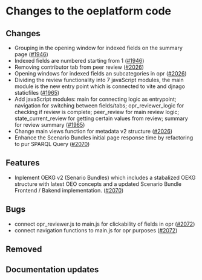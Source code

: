 <!--
SPDX-FileCopyrightText: 2025 Adel Memariani <https://github.com/adelmemariani> © Otto-von-Guericke-Universität Magdeburg
SPDX-FileCopyrightText: 2025 Adel Memariani <https://github.com/adelmemariani> © Otto-von-Guericke-Universität Magdeburg
SPDX-FileCopyrightText: 2025 Pierre Francois <https://github.com/Bachibouzouk> © Reiner Lemoine Institut
SPDX-FileCopyrightText: 2025 Pierre Francois <https://github.com/Bachibouzouk> © Reiner Lemoine Institut
SPDX-FileCopyrightText: 2025 Bryan Lancien <https://github.com/bmlancien> © Reiner Lemoine Institut
SPDX-FileCopyrightText: 2025 Bryan Lancien <https://github.com/bmlancien> © Reiner Lemoine Institut
SPDX-FileCopyrightText: 2025 Christian Winger <https://github.com/wingechr> © Öko-Institut e.V.
SPDX-FileCopyrightText: 2025 Eike Broda <https://github.com/ebroda>
SPDX-FileCopyrightText: 2025 Jonas H <https://github.com/jh-RLI> © Reiner Lemoine Institut
SPDX-FileCopyrightText: 2025 Jonas Huber <https://github.com/jh-RLI> © Reiner Lemoine Institut
SPDX-FileCopyrightText: 2025 Jonas Huber <https://github.com/jh-RLI> © Reiner Lemoine Institut
SPDX-FileCopyrightText: 2025 Kirann Bhavaraju <https://github.com/KirannBhavaraju> © Otto-von-Guericke-Universität Magdeburg
SPDX-FileCopyrightText: 2025 Ludwig Hülk <https://github.com/Ludee> © Reiner Lemoine Institut
SPDX-FileCopyrightText: 2025 Ludwig Hülk <https://github.com/Ludee> © Reiner Lemoine Institut
SPDX-FileCopyrightText: 2025 Martin Glauer <https://github.com/MGlauer> © Otto-von-Guericke-Universität Magdeburg
SPDX-FileCopyrightText: 2025 Martin Glauer <https://github.com/MGlauer> © Otto-von-Guericke-Universität Magdeburg
SPDX-FileCopyrightText: 2025 Martin Glauer <https://github.com/MGlauer> © Otto-von-Guericke-Universität Magdeburg
SPDX-FileCopyrightText: 2025 Pierre Francois <https://github.com/Bachibouzouk> © Reiner Lemoine Institut
SPDX-FileCopyrightText: 2025 Santosch Mutyala <https://github.com/smutyala1at>
SPDX-FileCopyrightText: 2025 Tu Phan Ngoc <RL-INSTITUT\tuphan.ngoc@rli-nb-65.rl-institut.local> © Reiner Lemoine Institut
SPDX-FileCopyrightText: 2025 Christian Winger <https://github.com/wingechr> © Öko-Institut e.V.
SPDX-FileCopyrightText: 2025 Christian Hofmann <https://github.com/christian-rli> © Reiner Lemoine Institut
SPDX-FileCopyrightText: 2025 Christian Hofmann <https://github.com/christian-rli> © Reiner Lemoine Institut
SPDX-FileCopyrightText: 2025 chrwm <https://github.com/chrwm> © Reiner Lemoine Institut
SPDX-FileCopyrightText: 2025 Jonas Huber <https://github.com/jh-RLI> © Reiner Lemoine Institut
SPDX-FileCopyrightText: 2025 Jonas Huber <https://github.com/jh-RLI> © Reiner Lemoine Institut
SPDX-FileCopyrightText: 2025 Lara Christmann <https://github.com/solar-c> © Reiner Lemoine Institut
SPDX-FileCopyrightText: 2025 Mirjam Stappel <https://github.com/stap-m> © Fraunhofer IEE
SPDX-FileCopyrightText: 2025 user <https://github.com/Darynarli> © Reiner Lemoine Institut
SPDX-FileCopyrightText: 2025 Christian Winger <https://github.com/wingechr> © Öko-Institut e.V.
SPDX-FileCopyrightText: 2025 Vismaya Jochem <https://github.com/vismayajochem> © Reiner Lemoine Institut

SPDX-License-Identifier: CC0-1.0
-->

# Changes to the oeplatform code

## Changes

- Grouping in the opening window for indexed fields on the summary page
  ([#1946](https://github.com/OpenEnergyPlatform/oeplatform/pull/1946))
- Indexed fields are numbered starting from 1
  ([#1946](https://github.com/OpenEnergyPlatform/oeplatform/pull/1946))
- Removing contributor tab from peer review
  ([#2026](https://github.com/OpenEnergyPlatform/oeplatform/pull/2026))
- Opening windows for indexed fields an subcategories in opr
  ([#2026](https://github.com/OpenEnergyPlatform/oeplatform/pull/2026))
- Dividing the review functionality into 7 javaScript modules, the main module
  is the new entry point which is connected to vite and djnago staticfiles
  ([#1965](https://github.com/OpenEnergyPlatform/oeplatform/pull/1965))
- Add javaScript modules: main for connecting logic as entrypoint; navigation
  for switching between fields/tabs; opr_reviewer_logic for checking if review
  is complete; peer_review for main review logic; state_current_review for
  getting certain values from review; summary for review summary
  ([#1965](https://github.com/OpenEnergyPlatform/oeplatform/pull/1965))
- Change main views function for metadata v2 structure
  ([#2026](https://github.com/OpenEnergyPlatform/oeplatform/pull/2056))
- Enhance the Scenario Bundles initial page response time by refactoring to pur
  SPARQL Query
  ([#2070](https://github.com/OpenEnergyPlatform/oeplatform/pull/2070))

## Features

- Inplement OEKG v2 (Senario Bundles) which includes a stabalized OEKG structure
  with latest OEO concepts and a updated Scenario Bundle Frontend / Bakend
  implementation.
  ([#2070](https://github.com/OpenEnergyPlatform/oeplatform/pull/2070))

## Bugs

- connect opr_reviewer.js to main.js for clickability of fields in opr
  ([#2072](https://github.com/OpenEnergyPlatform/oeplatform/pull/2073))
- connect navigation functions to main.js for opr purposes
  ([#2072](https://github.com/OpenEnergyPlatform/oeplatform/pull/2073))

## Removed

## Documentation updates
